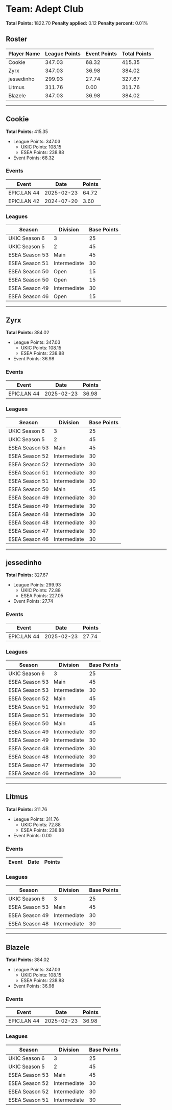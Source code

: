 # Team: Adept Club

**Total Points:** 1822.70
**Penalty applied:** 0.12
**Penalty percent:** 0.01%

## Roster
| Player Name | League Points | Event Points | Total Points |
|-------------|--------------|--------------|-------------|
| Cookie | 347.03 | 68.32 | 415.35 |
| Zyrx | 347.03 | 36.98 | 384.02 |
| jessedinho | 299.93 | 27.74 | 327.67 |
| Litmus | 311.76 | 0.00 | 311.76 |
| Blazele | 347.03 | 36.98 | 384.02 |

---

## Cookie

**Total Points:** 415.35

- League Points: 347.03
  - UKIC Points: 108.15
  - ESEA Points: 238.88
- Event Points: 68.32

### Events
| Event | Date | Points |
|-------|------|--------|
| EPIC.LAN 44 | 2025-02-23 | 64.72 |
| EPIC.LAN 42 | 2024-07-20 | 3.60 |
### Leagues
| Season | Division | Base Points |
|--------|----------|-------------|
| UKIC Season 6 | 3 | 25 |
| UKIC Season 5 | 2 | 45 |
| ESEA Season 53 | Main | 45 |
| ESEA Season 51 | Intermediate | 30 |
| ESEA Season 50 | Open | 15 |
| ESEA Season 50 | Open | 15 |
| ESEA Season 49 | Intermediate | 30 |
| ESEA Season 46 | Open | 15 |
---

## Zyrx

**Total Points:** 384.02

- League Points: 347.03
  - UKIC Points: 108.15
  - ESEA Points: 238.88
- Event Points: 36.98

### Events
| Event | Date | Points |
|-------|------|--------|
| EPIC.LAN 44 | 2025-02-23 | 36.98 |
### Leagues
| Season | Division | Base Points |
|--------|----------|-------------|
| UKIC Season 6 | 3 | 25 |
| UKIC Season 5 | 2 | 45 |
| ESEA Season 53 | Main | 45 |
| ESEA Season 52 | Intermediate | 30 |
| ESEA Season 52 | Intermediate | 30 |
| ESEA Season 51 | Intermediate | 30 |
| ESEA Season 51 | Intermediate | 30 |
| ESEA Season 50 | Main | 45 |
| ESEA Season 49 | Intermediate | 30 |
| ESEA Season 49 | Intermediate | 30 |
| ESEA Season 48 | Intermediate | 30 |
| ESEA Season 48 | Intermediate | 30 |
| ESEA Season 47 | Intermediate | 30 |
| ESEA Season 46 | Intermediate | 30 |
---

## jessedinho

**Total Points:** 327.67

- League Points: 299.93
  - UKIC Points: 72.88
  - ESEA Points: 227.05
- Event Points: 27.74

### Events
| Event | Date | Points |
|-------|------|--------|
| EPIC.LAN 44 | 2025-02-23 | 27.74 |
### Leagues
| Season | Division | Base Points |
|--------|----------|-------------|
| UKIC Season 6 | 3 | 25 |
| ESEA Season 53 | Main | 45 |
| ESEA Season 53 | Intermediate | 30 |
| ESEA Season 52 | Main | 45 |
| ESEA Season 51 | Intermediate | 30 |
| ESEA Season 51 | Intermediate | 30 |
| ESEA Season 50 | Main | 45 |
| ESEA Season 49 | Intermediate | 30 |
| ESEA Season 49 | Intermediate | 30 |
| ESEA Season 48 | Intermediate | 30 |
| ESEA Season 48 | Intermediate | 30 |
| ESEA Season 47 | Intermediate | 30 |
| ESEA Season 46 | Intermediate | 30 |
---

## Litmus

**Total Points:** 311.76

- League Points: 311.76
  - UKIC Points: 72.88
  - ESEA Points: 238.88
- Event Points: 0.00

### Events
| Event | Date | Points |
|-------|------|--------|
### Leagues
| Season | Division | Base Points |
|--------|----------|-------------|
| UKIC Season 6 | 3 | 25 |
| ESEA Season 53 | Main | 45 |
| ESEA Season 49 | Intermediate | 30 |
| ESEA Season 48 | Intermediate | 30 |
---

## Blazele

**Total Points:** 384.02

- League Points: 347.03
  - UKIC Points: 108.15
  - ESEA Points: 238.88
- Event Points: 36.98

### Events
| Event | Date | Points |
|-------|------|--------|
| EPIC.LAN 44 | 2025-02-23 | 36.98 |
### Leagues
| Season | Division | Base Points |
|--------|----------|-------------|
| UKIC Season 6 | 3 | 25 |
| UKIC Season 5 | 2 | 45 |
| ESEA Season 53 | Main | 45 |
| ESEA Season 52 | Intermediate | 30 |
| ESEA Season 52 | Intermediate | 30 |
| ESEA Season 51 | Intermediate | 30 |